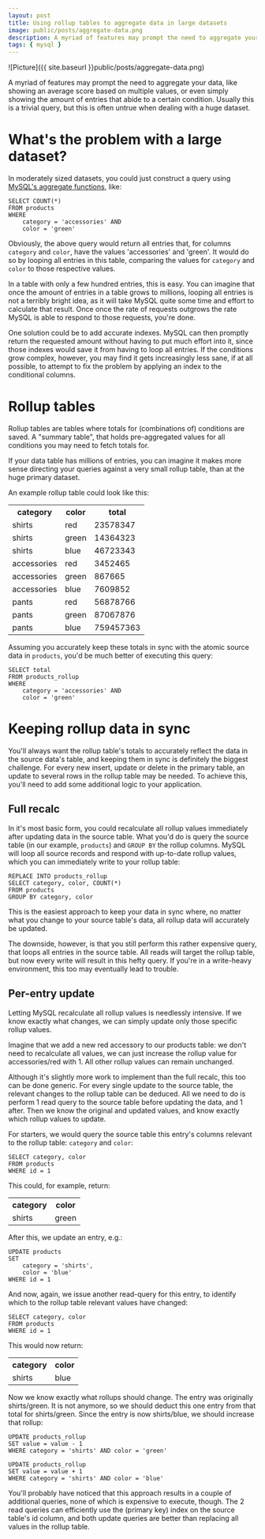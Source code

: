 ```yaml
---
layout: post
title: Using rollup tables to aggregate data in large datasets
image: public/posts/aggregate-data.png
description: A myriad of features may prompt the need to aggregate your data, like showing an average score based on multiple values, or even simply showing the amount of entries that abide to a certain condition. Usually this is a trivial query, but this is often untrue when dealing with a huge dataset.
tags: { mysql }
---
```


![Picture]({{ site.baseurl }}public/posts/aggregate-data.png)

A myriad of features may prompt the need to aggregate your data, like showing an average score based on multiple values, or even simply showing the amount of entries that abide to a certain condition. Usually this is a trivial query, but this is often untrue when dealing with a huge dataset.

<!-- more -->

# What's the problem with a large dataset?

In moderately sized datasets, you could just construct a query using [MySQL's aggregate functions](http://dev.mysql.com/doc/refman/5.7/en/group-by-functions.html), like:

    SELECT COUNT(*)
    FROM products
    WHERE
        category = 'accessories' AND
        color = 'green'

Obviously, the above query would return all entries that, for columns `category` and `color`, have the values 'accessories' and 'green'. It would do so by looping all entries in this table, comparing the values for `category` and `color` to those respective values.

In a table with only a few hundred entries, this is easy. You can imagine that once the amount of entries in a table grows to millions, looping all entries is not a terribly bright idea, as it will take MySQL quite some time and effort to calculate that result. Once once the rate of requests outgrows the rate MySQL is able to respond to those requests, you're done.

One solution could be to add accurate indexes. MySQL can then promptly return the requested amount without having to put much effort into it, since those indexes would save it from having to loop all entries. If the conditions grow complex, however, you may find it gets increasingly less sane, if at all possible, to attempt to fix the problem by applying an index to the conditional columns.

# Rollup tables

Rollup tables are tables where totals for (combinations of) conditions are saved. A "summary table", that holds pre-aggregated values for all conditions you may need to fetch totals for.

If your data table has millions of entries, you can imagine it makes more sense directing your queries against a very small rollup table, than at the huge primary dataset.

An example rollup table could look like this:

<table>
  <tr>
		<th>category</th>
		<th>color</th>
		<th>total</th>
	</tr>
	<tr>
		<td>shirts</td>
		<td>red</td>
		<td>23578347</td>
	</tr>
	<tr>
		<td>shirts</td>
		<td>green</td>
		<td>14364323</td>
	</tr>
	<tr>
		<td>shirts</td>
		<td>blue</td>
		<td>46723343</td>
	</tr>
	<tr>
		<td>accessories</td>
		<td>red</td>
		<td>3452465</td>
	</tr>
	<tr>
		<td>accessories</td>
		<td>green</td>
		<td>867665</td>
	</tr>
	<tr>
		<td>accessories</td>
		<td>blue</td>
		<td>7609852</td>
	</tr>
	<tr>
		<td>pants</td>
		<td>red</td>
		<td>56878766</td>
	</tr>
	<tr>
		<td>pants</td>
		<td>green</td>
		<td>87067876</td>
	</tr>
	<tr>
		<td>pants</td>
		<td>blue</td>
		<td>759457363</td>
	</tr>
</table>

Assuming you accurately keep these totals in sync with the atomic source data in `products`, you'd be much better of executing this query:

    SELECT total
    FROM products_rollup
    WHERE
        category = 'accessories' AND
        color = 'green'

# Keeping rollup data in sync

You'll always want the rollup table's totals to accurately reflect the data in the source data's table, and keeping them in sync is definitely the biggest challenge. For every new insert, update or delete in the primary table, an update to several rows in the rollup table may be needed. To achieve this, you'll need to add some additional logic to your application.

## Full recalc

In it's most basic form, you could recalculate all rollup values immediately after updating data in the source table. What you'd do is query the source table (in our example, `products`) and `GROUP BY` the rollup columns. MySQL will loop all source records and respond with up-to-date rollup values, which you can immediately write to your rollup table:

    REPLACE INTO products_rollup
    SELECT category, color, COUNT(*)
    FROM products
    GROUP BY category, color

This is the easiest approach to keep your data in sync where, no matter what you change to your source table's data, all rollup data will accurately be updated.

The downside, however, is that you still perform this rather expensive query, that loops all entries in the source table. All reads will target the rollup table, but now every write will result in this hefty query. If you're in a write-heavy environment, this too may eventually lead to trouble.

## Per-entry update

Letting MySQL recalculate all rollup values is needlessly intensive. If we know exactly what changes, we can simply update only those specific rollup values.

Imagine that we add a new red accessory to our products table: we don't need to recalculate all values, we can just increase the rollup value for accessories/red with 1. All other rollup values can remain unchanged.

Although it's slightly more work to implement than the full recalc, this too can be done generic. For every single update to the source table, the relevant changes to the rollup table can be deduced. All we need to do is perform 1 read query to the source table before updating the data, and 1 after. Then we know the original and updated values, and know exactly which rollup values to update.

For starters, we would query the source table this entry's columns relevant to the rollup table: `category` and `color`:

    SELECT category, color
    FROM products
    WHERE id = 1

This could, for example, return:

<table>
	<tr>
		<th>category</th>
		<th>color</th>
	</tr>
	<tr>
		<td>shirts</td>
		<td>green</td>
	</tr>
</table>

After this, we update an entry, e.g.:

    UPDATE products
    SET
        category = 'shirts',
        color = 'blue'
    WHERE id = 1

And now, again, we issue another read-query for this entry, to identify which to the rollup table relevant values have changed:

    SELECT category, color
    FROM products
    WHERE id = 1

This would now return:

<table>
	<tr>
		<th>category</th>
		<th>color</th>
	</tr>
	<tr>
		<td>shirts</td>
		<td>blue</td>
	</tr>
</table>

Now we know exactly what rollups should change. The entry was originally shirts/green. It is not anymore, so we should deduct this one entry from that total for shirts/green. Since the entry is now shirts/blue, we should increase that rollup:

    UPDATE products_rollup
    SET value = value - 1
    WHERE category = 'shirts' AND color = 'green'

    UPDATE products_rollup
    SET value = value + 1
    WHERE category = 'shirts' AND color = 'blue'

You'll probably have noticed that this approach results in a couple of additional queries, none of which is expensive to execute, though. The 2 read queries can efficiently use the (primary key) index on the source table's id column, and both update queries are better than replacing all values in the rollup table.